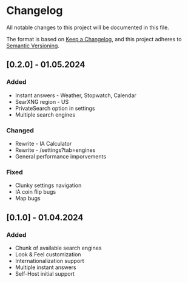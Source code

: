 # Changelog

All notable changes to this project will be documented in this file.

The format is based on [Keep a Changelog](https://keepachangelog.com/en/1.0.0/),
and this project adheres to [Semantic Versioning](https://semver.org/spec/v2.0.0.html).

## [0.2.0] - 01.05.2024

### Added

- Instant answers - Weather, Stopwatch, Calendar
- SearXNG region - US
- PrivateSearch option in settings
- Multiple search engines

### Changed

- Rewrite - IA Calculator
- Rewrite - /settings?tab=engines
- General performance imporvements

### Fixed

- Clunky settings navigation
- IA coin flip bugs
- Map bugs

## [0.1.0] - 01.04.2024

### Added

- Chunk of available search engines
- Look & Feel customization
- Internationalization support
- Multiple instant answers
- Self-Host initial support
